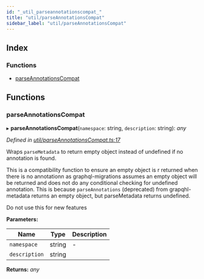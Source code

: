 ```yaml
---
id: "_util_parseannotationscompat_"
title: "util/parseAnnotationsCompat"
sidebar_label: "util/parseAnnotationsCompat"
---
```


## Index

### Functions

* [parseAnnotationsCompat](_util_parseannotationscompat_.md#parseannotationscompat)

## Functions

###  parseAnnotationsCompat

▸ **parseAnnotationsCompat**(`namespace`: string, `description`: string): *any*

*Defined in [util/parseAnnotationsCompat.ts:17](https://github.com/aerogear/graphback/blob/bc616b51/packages/graphql-migrations/src/util/parseAnnotationsCompat.ts#L17)*

Wraps `parseMetadata` to return empty object instead of undefined if no annotation is found.

This is a compatibility function to ensure an empty object is r
returned when there is no annotationn as graphql-migrations assumes an empty object will be
returned and does not do any conditional checking for undefined annotation. This is because
`parseAnnotations` (deprecated) from grapqhl-metadata returns an empty object, but parseMetadata
returns undefined.

Do not use this for new features

**Parameters:**

Name | Type | Description |
------ | ------ | ------ |
`namespace` | string | - |
`description` | string |   |

**Returns:** *any*
